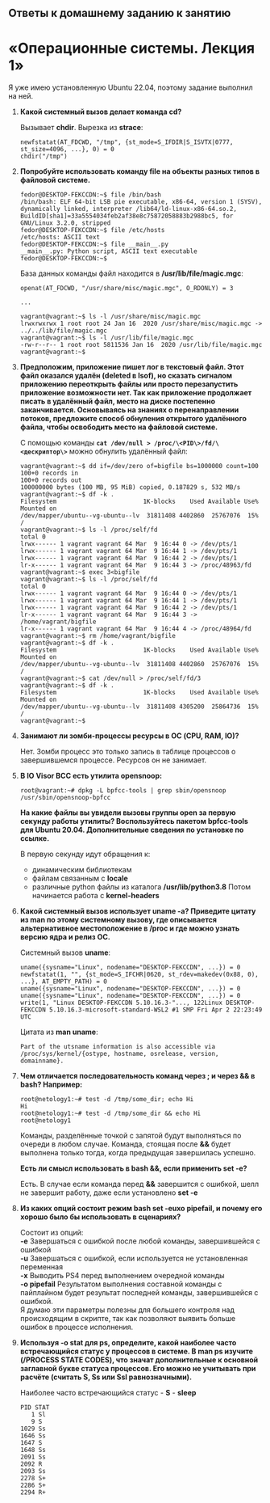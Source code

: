 

## Ответы к домашнему заданию к занятию
# «Операционные системы. Лекция 1»

  Я уже имею установленную Ubuntu 22.04, поэтому задание выполнил на ней.

1. **Какой системный вызов делает команда cd?**

    Вызывает **chdir**. Вырезка из **strace**:
    ```
    newfstatat(AT_FDCWD, "/tmp", {st_mode=S_IFDIR|S_ISVTX|0777, st_size=4096, ...}, 0) = 0
    chdir("/tmp")
    ```

2. **Попробуйте использовать команду file на объекты разных типов в файловой системе.**
    ```
    fedor@DESKTOP-FEKCCDN:~$ file /bin/bash
    /bin/bash: ELF 64-bit LSB pie executable, x86-64, version 1 (SYSV), dynamically linked, interpreter /lib64/ld-linux-x86-64.so.2,        BuildID[sha1]=33a5554034feb2af38e8c75872058883b2988bc5, for GNU/Linux 3.2.0, stripped
    fedor@DESKTOP-FEKCCDN:~$ file /etc/hosts
    /etc/hosts: ASCII text
    fedor@DESKTOP-FEKCCDN:~$ file __main__.py
    __main__.py: Python script, ASCII text executable
    fedor@DESKTOP-FEKCCDN:~$
    ```
    
    База данных команды файл находится в **/usr/lib/file/magic.mgc**:
    ```
    openat(AT_FDCWD, "/usr/share/misc/magic.mgc", O_RDONLY) = 3
    
    ...
    
    vagrant@vagrant:~$ ls -l /usr/share/misc/magic.mgc
    lrwxrwxrwx 1 root root 24 Jan 16  2020 /usr/share/misc/magic.mgc -> ../../lib/file/magic.mgc
    vagrant@vagrant:~$ ls -l /usr/lib/file/magic.mgc
    -rw-r--r-- 1 root root 5811536 Jan 16  2020 /usr/lib/file/magic.mgc
    vagrant@vagrant:~$
    ```

3. **Предположим, приложение пишет лог в текстовый файл. Этот файл оказался удалён (deleted в lsof), но сказать сигналом приложению переоткрыть файлы или просто перезапустить приложение возможности нет. Так как приложение продолжает писать в удалённый файл, место на диске постепенно заканчивается. Основываясь на знаниях о перенаправлении потоков, предложите способ обнуления открытого удалённого файла, чтобы освободить место на файловой системе.**

    С помощью команды **`cat /dev/null > /proc/\<PID\>/fd/\<дескриптор\>`** можно обнулить удалённый файл:
    ```
    vagrant@vagrant:~$ dd if=/dev/zero of=bigfile bs=1000000 count=100
    100+0 records in
    100+0 records out
    100000000 bytes (100 MB, 95 MiB) copied, 0.187829 s, 532 MB/s
    vagrant@vagrant:~$ df -k .
    Filesystem                        1K-blocks    Used Available Use% Mounted on
    /dev/mapper/ubuntu--vg-ubuntu--lv  31811408 4402860  25767076  15% /
    vagrant@vagrant:~$ ls -l /proc/self/fd
    total 0
    lrwx------ 1 vagrant vagrant 64 Mar  9 16:44 0 -> /dev/pts/1
    lrwx------ 1 vagrant vagrant 64 Mar  9 16:44 1 -> /dev/pts/1
    lrwx------ 1 vagrant vagrant 64 Mar  9 16:44 2 -> /dev/pts/1
    lr-x------ 1 vagrant vagrant 64 Mar  9 16:44 3 -> /proc/48963/fd
    vagrant@vagrant:~$ exec 3<bigfile
    vagrant@vagrant:~$ ls -l /proc/self/fd
    total 0
    lrwx------ 1 vagrant vagrant 64 Mar  9 16:44 0 -> /dev/pts/1
    lrwx------ 1 vagrant vagrant 64 Mar  9 16:44 1 -> /dev/pts/1
    lrwx------ 1 vagrant vagrant 64 Mar  9 16:44 2 -> /dev/pts/1
    lr-x------ 1 vagrant vagrant 64 Mar  9 16:44 3 -> /home/vagrant/bigfile
    lr-x------ 1 vagrant vagrant 64 Mar  9 16:44 4 -> /proc/48964/fd
    vagrant@vagrant:~$ rm /home/vagrant/bigfile
    vagrant@vagrant:~$ df -k .
    Filesystem                        1K-blocks    Used Available Use% Mounted on
    /dev/mapper/ubuntu--vg-ubuntu--lv  31811408 4402860  25767076  15% /
    vagrant@vagrant:~$ cat /dev/null > /proc/self/fd/3
    vagrant@vagrant:~$ df -k .
    Filesystem                        1K-blocks    Used Available Use% Mounted on
    /dev/mapper/ubuntu--vg-ubuntu--lv  31811408 4305200  25864736  15% /
    vagrant@vagrant:~$
    ```
4. **Занимают ли зомби-процессы ресурсы в ОС (CPU, RAM, IO)?**

    Нет. Зомби процесс это только запись в таблице процессов о завершившемся процессе. Ресурсов он не занимает.

5. **В IO Visor BCC есть утилита opensnoop:**
    ```
    root@vagrant:~# dpkg -L bpfcc-tools | grep sbin/opensnoop
    /usr/sbin/opensnoop-bpfcc
    ```
    
    **На какие файлы вы увидели вызовы группы open за первую секунду работы утилиты? Воспользуйтесь пакетом bpfcc-tools для Ubuntu 20.04. Дополнительные сведения по установке по ссылке.**
    
    В первую секунду идут обращения к:
    - динамическим библиотекам
    - файлам связанным с **locale**
    - различные python файлы из каталога **/usr/lib/python3.8**
    Потом начинается работа с **kernel-headers**

 6. **Какой системный вызов использует uname -a? Приведите цитату из man по этому системному вызову, где описывается альтернативное местоположение в /proc и где можно узнать версию ядра и релиз ОС.**

    Системный вызов **uname**:
    ```
    uname({sysname="Linux", nodename="DESKTOP-FEKCCDN", ...}) = 0
    newfstatat(1, "", {st_mode=S_IFCHR|0620, st_rdev=makedev(0x88, 0), ...}, AT_EMPTY_PATH) = 0
    uname({sysname="Linux", nodename="DESKTOP-FEKCCDN", ...}) = 0
    uname({sysname="Linux", nodename="DESKTOP-FEKCCDN", ...}) = 0
    write(1, "Linux DESKTOP-FEKCCDN 5.10.16.3-"..., 122Linux DESKTOP-FEKCCDN 5.10.16.3-microsoft-standard-WSL2 #1 SMP Fri Apr 2 22:23:49 UTC
    ```
    
    Цитата из **man uname**:
    ```
    Part of the utsname information is also accessible via
    /proc/sys/kernel/{ostype, hostname, osrelease, version, domainname}.
    ```

 7. **Чем отличается последовательность команд через ; и через && в bash? Например:**
    ```
    root@netology1:~# test -d /tmp/some_dir; echo Hi
    Hi
    root@netology1:~# test -d /tmp/some_dir && echo Hi
    root@netology1
    ```
    
    Команды, разделённые точкой с запятой будут выполняться по очереди в любом случае. Команда, стоящая после **&&**
    будет выполнена только тогда, когда предыдущая завершилась успешно.
    
    **Есть ли смысл использовать в bash &&, если применить set -e?**
    
    Есть. В случае если команда перед **&&** завершится с ошибкой, шелл не завершит работу, даже если установлено **set -e**

 8. **Из каких опций состоит режим bash set -euxo pipefail, и почему его хорошо было бы использовать в сценариях?**
    
    Состоит из опций:  
    **-e** Завершаться с ошибкой после любой команды, завершившейся с ошибкой  
    **-u** Завершаться с ошибкой, если используется не установленная переменная  
    **-x** Выводить PS4 перед выполнением очередной команды    
    **-o pipefail** Результатом выполнения составной команды с пайплайном будет результат последней команды, завершившейся с ошибкой.  
    Я думаю эти параметры полезны для большего контроля над происходящим в скрипте, так как позволяют выявить больше ошибок в процессе исполнения.
    

 9. **Используя -o stat для ps, определите, какой наиболее часто встречающийся статус у процессов в системе. В man ps изучите (/PROCESS STATE CODES), что значат дополнительные к основной заглавной букве статуса процессов. Его можно не учитывать при расчёте (считать S, Ss или Ssl равнозначными).**

    Наиболее часто встречающийся статус - **S** - **sleep**
    ```
    PID STAT
       1 Sl
       9 S
    1029 Ss
    1646 Ss
    1647 S
    1648 Ss
    2091 Ss
    2092 R
    2093 Ss
    2278 S+
    2286 S+
    2294 R+
    ```
    
